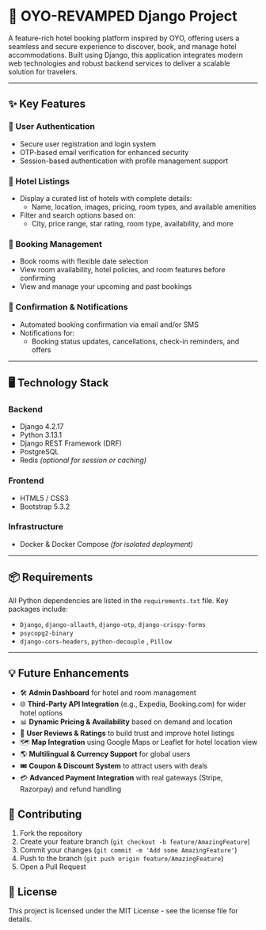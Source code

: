 # 🏨 OYO-REVAMPED Django Project

A feature-rich hotel booking platform inspired by OYO, offering users a seamless and secure experience to discover, book, and manage hotel accommodations. Built using Django, this application integrates modern web technologies and robust backend services to deliver a scalable solution for travelers.

---

## ✨ Key Features

### 🔐 User Authentication  
- Secure user registration and login system  
- OTP-based email verification for enhanced security  
- Session-based authentication with profile management support

### 🏨 Hotel Listings  
- Display a curated list of hotels with complete details:
  - Name, location, images, pricing, room types, and available amenities  
- Filter and search options based on:
  - City, price range, star rating, room type, availability, and more

### 📅 Booking Management  
- Book rooms with flexible date selection  
- View room availability, hotel policies, and room features before confirming  
- View and manage your upcoming and past bookings

### 📩 Confirmation & Notifications  
- Automated booking confirmation via email and/or SMS  
- Notifications for:
  - Booking status updates, cancellations, check-in reminders, and offers

---

## 🖥️ Technology Stack

### Backend  
- Django 4.2.17  
- Python 3.13.1  
- Django REST Framework (DRF)  
- PostgreSQL  
- Redis *(optional for session or caching)*

### Frontend  
- HTML5 / CSS3  
- Bootstrap 5.3.2  

### Infrastructure  
- Docker & Docker Compose *(for isolated deployment)*

---

## 📦 Requirements

All Python dependencies are listed in the `requirements.txt` file. Key packages include:

- `Django`, `django-allauth`, `django-otp`, `django-crispy-forms`  
- `psycopg2-binary`  
- `django-cors-headers`, `python-decouple` , `Pillow`

---



## 💡 Future Enhancements

- 🛠️ **Admin Dashboard** for hotel and room management  
- 🌐 **Third-Party API Integration** (e.g., Expedia, Booking.com) for wider hotel options  
- 📊 **Dynamic Pricing & Availability** based on demand and location  
- 🌟 **User Reviews & Ratings** to build trust and improve hotel listings  
- 🗺️ **Map Integration** using Google Maps or Leaflet for hotel location view  
- 🌎 **Multilingual & Currency Support** for global users  
- 🎟️ **Coupon & Discount System** to attract users with deals  
- 💳 **Advanced Payment Integration** with real gateways (Stripe, Razorpay) and refund handling

## 🤝 Contributing

1. Fork the repository  
2. Create your feature branch (`git checkout -b feature/AmazingFeature`)  
3. Commit your changes (`git commit -m 'Add some AmazingFeature'`)  
4. Push to the branch (`git push origin feature/AmazingFeature`)  
5. Open a Pull Request






## 📄 License
This project is licensed under the MIT License - see the license file for details.